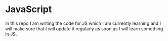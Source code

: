 # JavaScript
In this repo I am writing the code for JS which I am currently learning and I will make sure that I will update it regularly as soon as I will learn something in JS.
